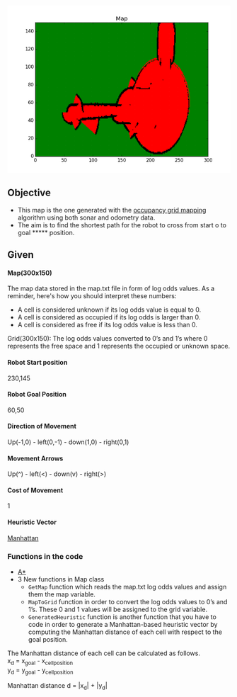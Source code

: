 ![alt text](Images/Map.png)

## Objective
* This map is the one generated with the [occupancy grid mapping](https://github.com/sidharth2189/RoboND-OccupancyGridMappingAlgorithm) algorithm using both sonar and odometry data. 
* The aim is to find the shortest path for the robot to cross from start o to goal ***** position.

## Given

#### Map(300x150) 
The map data stored in the map.txt file in form of log odds values. As a reminder, here's how you should interpret these numbers:

* A cell is considered unknown if its log odds value is equal to 0.
* A cell is considered as occupied if its log odds is larger than 0.
* A cell is considered as free if its log odds value is less than 0.

Grid(300x150): The log odds values converted to 0’s and 1’s where 0 represents the free space and 1 represents the occupied or unknown space.

#### Robot Start position
230,145

#### Robot Goal Position 
60,50

#### Direction of Movement 
Up(-1,0) - left(0,-1) - down(1,0) - right(0,1)

#### Movement Arrows
Up(^) - left(<) - down(v) - right(>)

#### Cost of Movement
1

#### Heuristic Vector
[Manhattan](https://en.wikipedia.org/wiki/Taxicab_geometry)

### Functions in the code
* [A*](../Discrete_PP/a_star.cpp)
* 3 New functions in Map class
    * ```GetMap``` function which reads the map.txt log odds values and assign them the map variable.
    * ```MapToGrid``` function in order to convert the log odds values to 0’s and 1’s. These 0 and 1 values will be assigned to the grid variable.
    * ```GeneratedHeuristic``` function is another function that you have to code in order to generate a Manhattan-based heuristic vector by computing the Manhattan distance of each cell with respect to the goal position. 

The Manhattan distance of each cell can be calculated as follows.<br />
x<sub>d</sub> = x<sub>goal</sub> - x<sub>cellposition</sub><br />
y<sub>d</sub> = y<sub>goal</sub> - y<sub>cellposition</sub>

Manhattan distance d = |x<sub>d</sub>| + |y<sub>d</sub>|
